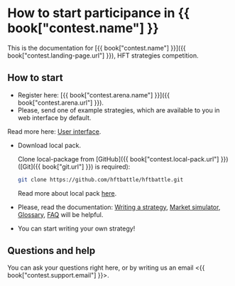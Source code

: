 # How to start participance in {{ book["contest.name"] }}

This is the documentation for [{{ book["contest.name"] }}]({{ book["contest.landing-page.url"] }}), HFT strategies competition.

## How to start

- Register here: [{{ book["contest.arena.name"] }}]({{ book["contest.arena.url"] }}).
- Please, send one of example strategies, which are available to you in web interface by default.

Read more here: [User interface](interface/README.md).

- Download local pack.

  Clone local-package from [GitHub]({{ book["contest.local-pack.url"] }}) ([Git]({{ book["git.url"] }}) is required):

  ```bash
  git clone https://github.com/hftbattle/hftbattle.git
  ```

  Read more about local pack [here](local-pack/README.md).

- Please, read the documentation: [Writing a strategy](strategy/README.md), [Market simulator](simulator/README.md), [Glossary](terms.md), [FAQ](FAQ.md) will be helpful.
- You can start writing your own strategy!

## Questions and help

You can ask your questions right here, or by writing us an email <{{ book["contest.support.email"] }}>.
